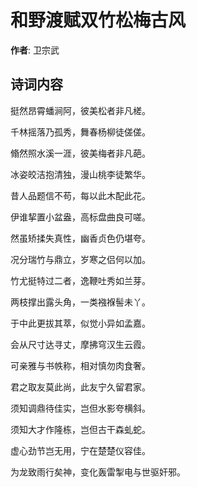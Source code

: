 # 和野渡赋双竹松梅古风

**作者**: 卫宗武

## 诗词内容

挺然昂霄蟠涧阿，彼美松者非凡槎。

千林摇落乃孤秀，舞春杨柳徒傞傞。

翛然照水溪一涯，彼美梅者非凡葩。

冰姿皎洁抱清独，漫山桃李徒繁华。

昔人品题信不苟，每以此木配此花。

伊谁挈置小盆盎，高标盘曲良可嗟。

然虽矫揉失真性，幽香贞色仍堪夸。

况分瑞竹与鼎立，岁寒之侣何以加。

竹尤挺特过二者，逸鞭吐秀如兰芽。

两枝撑出露头角，一类襁褓髻未丫。

于中此更拔其萃，似觉小异如孟嘉。

会从尺寸达寻丈，摩拂穹汉生云霞。

可亲雅与书帙称，相对慎勿肉食奢。

君之取友莫此尚，此友宁久留君家。

须知调鼎待佳实，岂但水影夸横斜。

须知大才作隆栋，岂但古干森虬蛇。

虚心劲节岂无用，宁在楚楚仪容佳。

为龙致雨行矣神，变化轰雷掣电与世驱奸邪。

